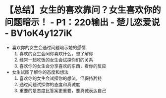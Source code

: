 # 【总结】女生的喜欢靠问？女生喜欢你的问题暗示！ - P1：220输出 - 楚儿恋爱说 - BV1oK4y127iK

-   喜欢你的女生会通过问题暗示她的感情
    1.  喜欢的女生会问你喜欢什么，想了解你
    2.  经常一起吃饭的女生会试探你们的关系
    3.  喜欢你的女生会分享喜欢的东西，看你的反应
-   女生试图了解你的态度和想法
    1.  喜欢你的女生会试探你的想法，但保持矜持
    2.  通过问题试探你的态度和真诚度
    3.  重要的是态度比答案更重要，要真诚表达自己